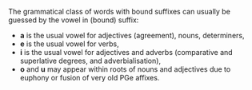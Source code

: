 The grammatical class of words with bound suffixes can usually be guessed by the
vowel in (bound) suffix:

- **a** is the usual vowel for adjectives (agreement), nouns, determiners,
- **e** is the usual vowel for verbs,
- **i** is the usual vowel for adjectives and adverbs (comparative and
  superlative degrees, and adverbialisation),
- **o** and **u** may appear within roots of nouns and adjectives due to euphony
  or fusion of very old PGe affixes.
